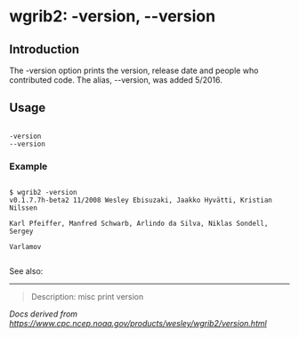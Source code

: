 # wgrib2: -version, --version

## Introduction

The -version option prints the version, release date
and people who contributed code. The alias,
--version, was added 5/2016.

## Usage

```

-version
--version

```

### Example

```

$ wgrib2 -version
v0.1.7.7h-beta2 11/2008 Wesley Ebisuzaki, Jaakko Hyvätti, Kristian Nilssen

Karl Pfeiffer, Manfred Schwarb, Arlindo da Silva, Niklas Sondell, Sergey

Varlamov


```

See also:

---

> Description: misc print version

_Docs derived from <https://www.cpc.ncep.noaa.gov/products/wesley/wgrib2/version.html>_
